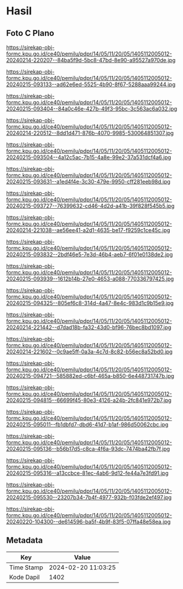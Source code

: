 # Hasil

## Foto C Plano

https://sirekap-obj-formc.kpu.go.id/ce40/pemilu/pdpr/14/05/11/20/05/1405112005012-20240214-220207--84ba5f9d-5bc8-47bd-8e90-a95527a970de.jpg

https://sirekap-obj-formc.kpu.go.id/ce40/pemilu/pdpr/14/05/11/20/05/1405112005012-20240215-093133--ad62e6ed-5525-4b90-8f67-5288aaa99244.jpg

https://sirekap-obj-formc.kpu.go.id/ce40/pemilu/pdpr/14/05/11/20/05/1405112005012-20240215-093404--84a0c46e-427b-49f3-95bc-3c563ac6a032.jpg

https://sirekap-obj-formc.kpu.go.id/ce40/pemilu/pdpr/14/05/11/20/05/1405112005012-20240214-220512--8dd1d471-876b-4070-9985-530064851307.jpg

https://sirekap-obj-formc.kpu.go.id/ce40/pemilu/pdpr/14/05/11/20/05/1405112005012-20240215-093504--4a12c5ac-7b15-4a8e-99e2-37a531dcf4a6.jpg

https://sirekap-obj-formc.kpu.go.id/ce40/pemilu/pdpr/14/05/11/20/05/1405112005012-20240215-093631--a1ed4f4e-3c30-479e-9950-cff281eeb98d.jpg

https://sirekap-obj-formc.kpu.go.id/ce40/pemilu/pdpr/14/05/11/20/05/1405112005012-20240215-093727--76399632-cd46-4d2d-a41b-39f828f545b5.jpg

https://sirekap-obj-formc.kpu.go.id/ce40/pemilu/pdpr/14/05/11/20/05/1405112005012-20240214-221038--ae56ee41-a2d1-4635-be17-f9259c1ce45c.jpg

https://sirekap-obj-formc.kpu.go.id/ce40/pemilu/pdpr/14/05/11/20/05/1405112005012-20240215-093832--2bdf46e5-7e3d-46b4-aeb7-6f01e0138de2.jpg

https://sirekap-obj-formc.kpu.go.id/ce40/pemilu/pdpr/14/05/11/20/05/1405112005012-20240215-093939--1612b14b-27e0-4653-a088-770336797425.jpg

https://sirekap-obj-formc.kpu.go.id/ce40/pemilu/pdpr/14/05/11/20/05/1405112005012-20240215-094325--805ef6c8-314d-4a47-8e4c-983d1c9b15e9.jpg

https://sirekap-obj-formc.kpu.go.id/ce40/pemilu/pdpr/14/05/11/20/05/1405112005012-20240214-221442--d7dad18b-fa32-43d0-bf96-76bec8bd1097.jpg

https://sirekap-obj-formc.kpu.go.id/ce40/pemilu/pdpr/14/05/11/20/05/1405112005012-20240214-221602--0c9ae5ff-0a3a-4c7d-8c82-b56ec8a52bd0.jpg

https://sirekap-obj-formc.kpu.go.id/ce40/pemilu/pdpr/14/05/11/20/05/1405112005012-20240215-094721--585882ed-c6bf-465a-b850-6e448731747b.jpg

https://sirekap-obj-formc.kpu.go.id/ce40/pemilu/pdpr/14/05/11/20/05/1405112005012-20240215-094815--66699f45-80e3-4126-a24b-2fc841e972b7.jpg

https://sirekap-obj-formc.kpu.go.id/ce40/pemilu/pdpr/14/05/11/20/05/1405112005012-20240215-095011--fb1dbfd7-dbd6-41d7-b1af-986d50062cbc.jpg

https://sirekap-obj-formc.kpu.go.id/ce40/pemilu/pdpr/14/05/11/20/05/1405112005012-20240215-095136--b56b17d5-c8ca-4f6a-93dc-7474ba42fb7f.jpg

https://sirekap-obj-formc.kpu.go.id/ce40/pemilu/pdpr/14/05/11/20/05/1405112005012-20240215-095316--a13ccbce-81ec-4ab6-9d12-fe44a7e3fd91.jpg

https://sirekap-obj-formc.kpu.go.id/ce40/pemilu/pdpr/14/05/11/20/05/1405112005012-20240215-095530--23207b34-7b4f-4977-932b-f03fde2ef497.jpg

https://sirekap-obj-formc.kpu.go.id/ce40/pemilu/pdpr/14/05/11/20/05/1405112005012-20240220-104300--de614596-ba5f-4b9f-83f5-07ffa48e58ea.jpg


## Metadata

| Key        | Value               |
| ---------- | ------------------- |
| Time Stamp | 2024-02-20 11:03:25 |
| Kode Dapil | 1402                |



